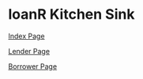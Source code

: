 # loanR Kitchen Sink

[Index Page](http://zxlin.github.io/loanR/index.html)

[Lender Page](http://zxlin.github.io/loanR/lender.html)

[Borrower Page](http://zxlin.github.io/loanR/borrower.html)
